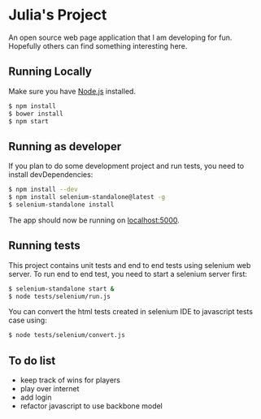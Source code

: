 # Julia's Project

An open source web page application that I am developing for fun. Hopefully others can
find something interesting here.


## Running Locally

Make sure you have [Node.js](http://nodejs.org/) installed.

```sh
$ npm install
$ bower install
$ npm start
```

## Running as developer

If you plan to do some development project and run tests, you need to install devDependencies:

```sh
$ npm install --dev
$ npm install selenium-standalone@latest -g
$ selenium-standalone install
```

The app should now be running on [localhost:5000](http://localhost:5000/).

## Running tests

This project contains unit tests and end to end tests using selenium web server. To run end to end test, you need
to start a selenium server first:

```sh
$ selenium-standalone start &
$ node tests/selenium/run.js
```

You can convert the html tests created in selenium IDE to javascript tests case using:

```sh
$ node tests/selenium/convert.js
```

## To do list

- keep track of wins for players
- play over internet
- add login
- refactor javascript to use backbone model
